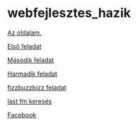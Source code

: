 webfejlesztes_hazik
===================

 <a href="http://elabro.github.com/webfejlesztes_hazik/" class="code">Az oldalam.</a>
 <p><a href="http://elabro.github.com/webfejlesztes_hazik/elso.html" class="code">Első feladat</a></p>
 <p><a href="http://elabro.github.com/webfejlesztes_hazik/masodik.html" class="code">Második feladat</a></p>
 <p><a href="http://elabro.github.com/webfejlesztes_hazik/harmadik.html" class="code">Harmadik feladat</a></p>
 <p><a href="http://elabro.github.com/webfejlesztes_hazik/fizz.html" class="code">fizzbuzzbizz feladat</a></p>
 <p><a href="http://elabro.github.com/webfejlesztes_hazik/last.html" class="code">last fm keresés</a></p>
 <p><a href="http://elabro.github.com/webfejlesztes_hazik/fb.html" class="code">Facebook</a></p>
